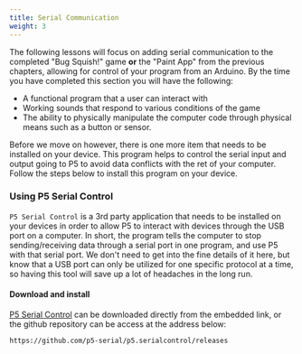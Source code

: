 ```yaml
---
title: Serial Communication
weight: 3
---
```

The following lessons will focus on adding serial communication to the completed "Bug Squish!" game **or** the "Paint App" from the previous chapters, allowing for control of your program from an Arduino. By the time you have completed this section you will have the following:

* A functional program that a user can interact with
* Working sounds that respond to various conditions of the game
* The ability to physically manipulate the computer code through physical means such as a button or sensor.

Before we move on however, there is one more item that needs to be installed on your device. This program helps to control the serial input and output going to P5 to avoid data conflicts with the ret of your computer. Follow the steps below to install this program on your device. 


### Using P5 Serial Control

`P5 Serial Control` is a 3rd party application that needs to be installed on your devices in order to allow P5 to interact with devices through the USB port on a computer. In short, the program tells the computer to stop sending/receiving data through a serial port in one program, and use P5 with that serial port. We don't need to get into the fine details of it here, but know that a USB port can only be utilized for one specific protocol at a time, so having this tool will save up a lot of headaches in the long run.

#### Download and install

[P5 Serial Control](/Users/matthewbardin/pathways-site/static/p5.serialcontrol.zip) can be downloaded directly from the embedded link, or the github repository can be access at the address below:

```
https://github.com/p5-serial/p5.serialcontrol/releases
```
